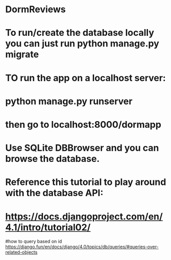 # DormReviews

# To run/create the database locally you can just run python manage.py migrate

# TO run the app on a localhost server:
# python manage.py runserver
# then go to localhost:8000/dormapp

# Use SQLite DBBrowser and you can browse the database.

# Reference this tutorial to play around with the database API:
# https://docs.djangoproject.com/en/4.1/intro/tutorial02/

#how to query based on id
https://django.fun/en/docs/django/4.0/topics/db/queries/#queries-over-related-objects
